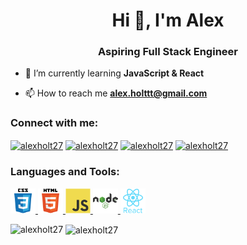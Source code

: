 <h1 align="center">Hi 👋, I'm Alex</h1>
<h3 align="center">Aspiring Full Stack Engineer</h3>

- 🌱 I’m currently learning **JavaScript & React**

- 📫 How to reach me **alex.holttt@gmail.com**

<h3 align="left">Connect with me:</h3>
<p align="left">
<a href="https://twitter.com/alexholt27" target="blank"><img align="center" src="https://raw.githubusercontent.com/rahuldkjain/github-profile-readme-generator/master/src/images/icons/Social/twitter.svg" alt="alexholt27" height="30" width="40" /></a>
<a href="https://linkedin.com/in/alexholt27" target="blank"><img align="center" src="https://raw.githubusercontent.com/rahuldkjain/github-profile-readme-generator/master/src/images/icons/Social/linked-in-alt.svg" alt="alexholt27" height="30" width="40" /></a>
<a href="https://stackoverflow.com/users/alexholt27" target="blank"><img align="center" src="https://raw.githubusercontent.com/rahuldkjain/github-profile-readme-generator/master/src/images/icons/Social/stack-overflow.svg" alt="alexholt27" height="30" width="40" /></a>
<a href="https://www.leetcode.com/alexholt27" target="blank"><img align="center" src="https://raw.githubusercontent.com/rahuldkjain/github-profile-readme-generator/master/src/images/icons/Social/leet-code.svg" alt="alexholt27" height="30" width="40" /></a>
</p>

<h3 align="left">Languages and Tools:</h3>
<p align="left"> <a href="https://www.w3schools.com/css/" target="_blank" rel="noreferrer"> <img src="https://raw.githubusercontent.com/devicons/devicon/master/icons/css3/css3-original-wordmark.svg" alt="css3" width="40" height="40"/> </a> <a href="https://www.w3.org/html/" target="_blank" rel="noreferrer"> <img src="https://raw.githubusercontent.com/devicons/devicon/master/icons/html5/html5-original-wordmark.svg" alt="html5" width="40" height="40"/> </a> <a href="https://developer.mozilla.org/en-US/docs/Web/JavaScript" target="_blank" rel="noreferrer"> <img src="https://raw.githubusercontent.com/devicons/devicon/master/icons/javascript/javascript-original.svg" alt="javascript" width="40" height="40"/> </a> <a href="https://nodejs.org" target="_blank" rel="noreferrer"> <img src="https://raw.githubusercontent.com/devicons/devicon/master/icons/nodejs/nodejs-original-wordmark.svg" alt="nodejs" width="40" height="40"/> </a> <a href="https://reactjs.org/" target="_blank" rel="noreferrer"> <img src="https://raw.githubusercontent.com/devicons/devicon/master/icons/react/react-original-wordmark.svg" alt="react" width="40" height="40"/> </a> </p>

<p><img align="left" src="https://github-readme-stats.vercel.app/api/top-langs?username=alexholt27&show_icons=true&theme=dark&locale=en&layout=compact" alt="alexholt27" /></p>

<p>&nbsp;<img align="center" src="https://github-readme-stats.vercel.app/api?username=alexholt27&show_icons=true&theme=dark&locale=en" alt="alexholt27" /></p>
